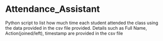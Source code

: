 # Attendance_Assistant
Python script to list how much time each student attended the class using the data provided in the csv file provided. Details such as Full Name, Action(joined/left), timestamp are provided in the csv file
